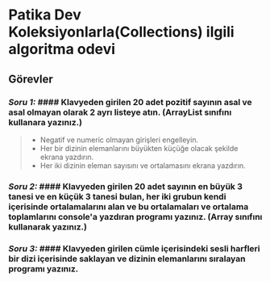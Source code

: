 # Patika Dev Koleksiyonlarla(Collections) ilgili algoritma odevi
## Görevler
### ___Soru 1:___ #### Klavyeden girilen 20 adet pozitif sayının asal ve asal olmayan olarak 2 ayrı listeye atın. (ArrayList sınıfını kullanara yazınız.)

> - Negatif ve numeric olmayan girişleri engelleyin.
> - Her bir dizinin elemanlarını büyükten küçüğe olacak şekilde ekrana yazdırın.
> - Her iki dizinin eleman sayısını ve ortalamasını ekrana yazdırın.

### ___Soru 2:___ #### Klavyeden girilen 20 adet sayının en büyük 3 tanesi ve en küçük 3 tanesi bulan, her iki grubun kendi içerisinde ortalamalarını alan ve bu ortalamaları ve ortalama toplamlarını console'a yazdıran programı yazınız. (Array sınıfını kullanarak yazınız.)

### ___Soru 3:___ #### Klavyeden girilen cümle içerisindeki sesli harfleri bir dizi içerisinde saklayan ve dizinin elemanlarını sıralayan programı yazınız.
